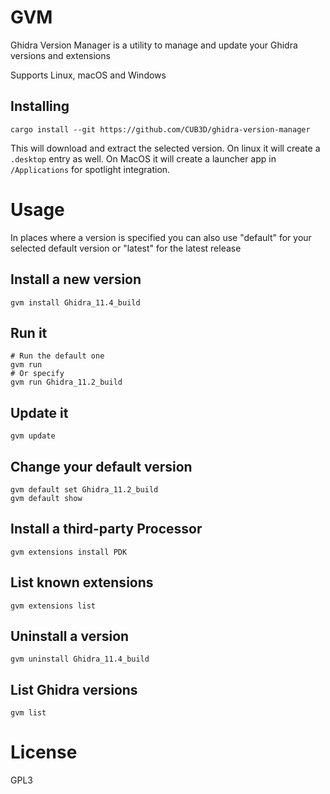 # GVM
Ghidra Version Manager is a utility to manage and update your Ghidra versions and extensions

Supports Linux, macOS and Windows

## Installing
```shell
cargo install --git https://github.com/CUB3D/ghidra-version-manager
```

This will download and extract the selected version. On linux it will create a `.desktop` entry as well.
On MacOS it will create a launcher app in `/Applications` for spotlight integration.

# Usage
In places where a version is specified you can also use "default" for your selected default version or "latest" for the latest release

## Install a new version
```shell
gvm install Ghidra_11.4_build
```

## Run it
```shell
# Run the default one
gvm run
# Or specify
gvm run Ghidra_11.2_build
```

## Update it
```shell
gvm update
```

## Change your default version
```shell
gvm default set Ghidra_11.2_build
gvm default show
```

## Install a third-party Processor
```shell
gvm extensions install PDK
```

## List known extensions
```shell
gvm extensions list
```

## Uninstall a version
```shell
gvm uninstall Ghidra_11.4_build
```

## List Ghidra versions
```shell
gvm list
```

# License
GPL3
